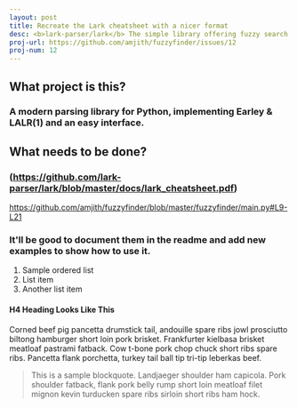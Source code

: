 ```yaml
---
layout: post
title: Recreate the Lark cheatsheet with a nicer format
desc: <b>lark-parser/lark</b> The simple library offering fuzzy search filtering of Python lists could use a writing hand.
proj-url: https://github.com/amjith/fuzzyfinder/issues/12
proj-num: 12
---
```


## What project is this?

### A modern parsing library for Python, implementing Earley & LALR(1) and an easy interface.

## What needs to be done?

### (https://github.com/lark-parser/lark/blob/master/docs/lark_cheatsheet.pdf)

https://github.com/amjith/fuzzyfinder/blob/master/fuzzyfinder/main.py#L9-L21

### It'll be good to document them in the readme and add new examples to show how to use it.

1. Sample ordered list
2. List item 
3. Another list item

#### H4 Heading Looks Like This

Corned beef pig pancetta drumstick tail, andouille spare ribs jowl prosciutto biltong hamburger short loin pork brisket. Frankfurter kielbasa brisket meatloaf pastrami fatback. Cow t-bone pork chop chuck short ribs spare ribs. Pancetta flank porchetta, turkey tail ball tip tri-tip leberkas beef.

> This is a sample blockquote. Landjaeger shoulder ham capicola. 
> Pork shoulder fatback, flank pork belly rump short loin meatloaf filet mignon kevin turducken spare ribs sirloin short ribs ham hock.


